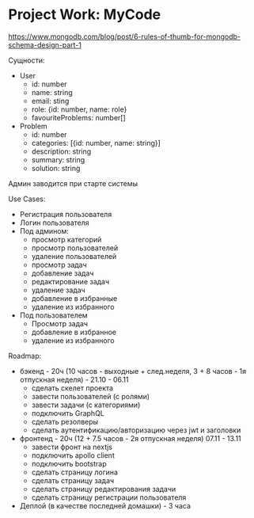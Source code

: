 # Project Work: MyCode

https://www.mongodb.com/blog/post/6-rules-of-thumb-for-mongodb-schema-design-part-1

Сущности:
- User
  - id: number
  - name: string
  - email: sting
  - role: {id: number, name: role}
  - favouriteProblems: number[]
- Problem
  - id: number
  - categories: [{id: number, name: string}]
  - description: string
  - summary: string
  - solution: string

Админ заводится при старте системы

Use Cases:
- Регистрация пользователя
- Логин пользователя
- Под админом:
  - просмотр категорий
  - просмотр пользователей
  - удаление пользователей
  - просмотр задач
  - добавление задач
  - редактирование задач
  - удаление задач
  - добавление в избранные
  - удаление из избранного
- Под пользователем
  - Просмотр задач
  - добавление в избранное
  - удаление из избранного

Roadmap:
- бэкенд - 20ч (10 часов - выходные + след.неделя, 3 + 8 часов - 1я отпускная неделя) - 21.10 - 06.11
  - сделать скелет проекта
  - завести пользователей (с ролями)
  - завести задачи (с категориями)
  - подключить GraphQL
  - сделать резолверы
  - сделать аутентификацию/авторизацию через jwt и заголовки
- фронтенд - 20ч (12 + 7.5 часов - 2я отпускная неделя) 07.11 - 13.11
  - завести фронт на nextjs
  - подключить apollo client
  - подключить bootstrap
  - сделать страницу логина
  - сделать страницу задач
  - сделать страницу редактирования задачи
  - сделать страницу регистрации пользователя
- Деплой (в качестве последней домашки) - 3 часа

